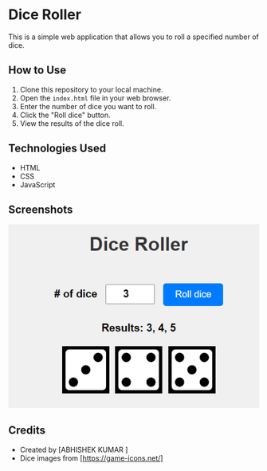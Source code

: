 # Dice Roller

This is a simple web application that allows you to roll a specified number of dice.

## How to Use

1. Clone this repository to your local machine.
2. Open the `index.html` file in your web browser.
3. Enter the number of dice you want to roll.
4. Click the "Roll dice" button.
5. View the results of the dice roll.

## Technologies Used

- HTML
- CSS
- JavaScript

## Screenshots

![Dice Roller Screenshot](screenshot.png)

## Credits

- Created by [ABHISHEK KUMAR ]
- Dice images from [https://game-icons.net/]

